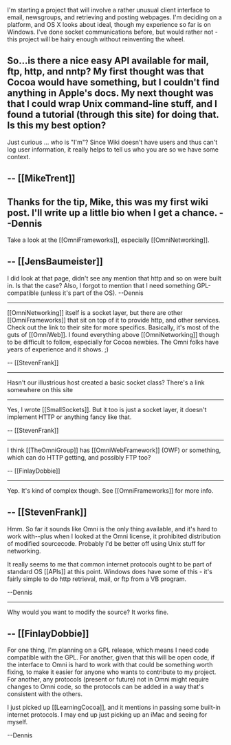 

I'm starting a project that will involve a rather unusual client interface to email, newsgroups, and retrieving and posting webpages. I'm deciding on a platform, and OS X looks about ideal, though my experience so far is on Windows. I've done socket communications before, but would rather not - this project will be hairy enough without reinventing the wheel.

So...is there a nice easy API available for mail, ftp, http, and nntp? My first thought was that Cocoa would have something, but I couldn't find anything in Apple's docs. My next thought was that I could wrap Unix command-line stuff, and I found a tutorial (through this site) for doing that. Is this my best option?
----
Just curious ... who is "I'm"? Since Wiki doesn't have users and thus can't log user information, it really helps to tell us who you are so we have some context.

-- [[MikeTrent]]
----
Thanks for the tip, Mike, this was my first wiki post. I'll write up a little bio when I get a chance.
--Dennis
----
Take a look at the [[OmniFrameworks]], especially [[OmniNetworking]].

-- [[JensBaumeister]]
----
I did look at that page, didn't see any mention that http and so on were built in. Is that the case? Also, I forgot to mention that I need something GPL-compatible (unless it's part of the OS). --Dennis

----

[[OmniNetworking]] itself is a socket layer, but there are other [[OmniFrameworks]] that sit on top of it to provide http, and other services.  Check out the link to their site for more specifics.  Basically, it's most of the guts of [[OmniWeb]].  I found everything above [[OmniNetworking]] though to be difficult to follow, especially for Cocoa newbies.  The Omni folks have years of experience and it shows.  ;)

-- [[StevenFrank]]

----

Hasn't our illustrious host created a basic socket class? There's a link somewhere on this site

----

Yes, I wrote [[SmallSockets]].  But it too is just a socket layer, it doesn't implement HTTP or anything fancy like that.

-- [[StevenFrank]]

----

I think [[TheOmniGroup]] has [[OmniWebFramework]] (OWF) or something, which can do HTTP getting, and possibly FTP too?

-- [[FinlayDobbie]]

----

Yep.  It's kind of complex though.  See [[OmniFrameworks]] for more info.

-- [[StevenFrank]]
----
Hmm. So far it sounds like Omni is the only thing available, and it's hard to work with--plus when I looked at the Omni license, it prohibited distribution of modified sourcecode. Probably I'd be better off using Unix stuff for networking.

It really seems to me that common internet protocols ought to be part of standard OS [[APIs]] at this point. Windows does have some of this - it's fairly simple to do http retrieval, mail, or ftp from a VB program. 

--Dennis

----

Why would you want to modify the source? It works fine.

-- [[FinlayDobbie]]
----
For one thing, I'm planning on a GPL release, which means I need code compatible with the GPL. For another, given that this will be open code, if the interface to Omni is hard to work with that could be something worth fixing, to make it easier for anyone who wants to contribute to my project. For another, any protocols (present or future) not in Omni might require changes to Omni code, so the protocols can be added in a way that's consistent with the others.

I just picked up [[LearningCocoa]], and it mentions in passing some built-in internet protocols. I may end up just picking up an iMac and seeing for myself.

--Dennis
